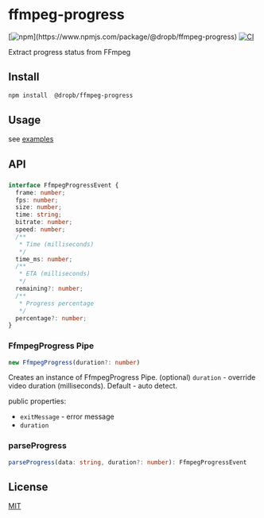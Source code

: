 # ffmpeg-progress

[![npm](https://img.shields.io/npm/v/@dropb/ffmpeg-progress.svg?)](https://www.npmjs.com/package/@dropb/ffmpeg-progress)
[![CI](https://github.com/kukhariev/ffmpeg-progress/actions/workflows/test.yml/badge.svg)](https://github.com/kukhariev/ffmpeg-progress/actions/workflows/test.yml)

Extract progress status from FFmpeg

## Install

```sh
npm install  @dropb/ffmpeg-progress
```

## Usage

see [examples](./examples/)

## API
###
```ts
interface FfmpegProgressEvent {
  frame: number;
  fps: number;
  size: number;
  time: string;
  bitrate: number;
  speed: number;
  /**
   * Time (milliseconds)
   */
  time_ms: number;
  /**
   * ETA (milliseconds)
   */
  remaining?: number;
  /**
   * Progress percentage
   */
  percentage?: number;
}
```
### FfmpegProgress Pipe

```ts
new FfmpegProgress(duration?: number)
```

Creates an instance of FfmpegProgress Pipe.
(optional) `duration` - override video duration (milliseconds). Default - auto detect.

public properties:

- `exitMessage` - error message
- `duration`

### parseProgress

```ts
parseProgress(data: string, duration?: number): FfmpegProgressEvent
```
## License

[MIT](LICENSE)
